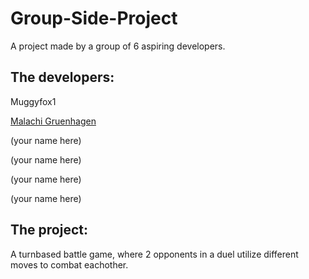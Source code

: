 # Group-Side-Project
A project made by a group of 6 aspiring developers.

## The developers:
Muggyfox1

[Malachi Gruenhagen](https://github.com/nurse-the-code)

(your name here)

(your name here)

(your name here)

(your name here)

## The project:
A turnbased battle game, where 2 opponents in a duel utilize different moves to combat eachother.

